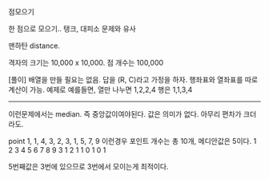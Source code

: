 점모으기

한 점으로 모으기..
탱크, 대피소 문제와 유사

맨하탄 distance.

격자의 크기는 10,000 x 10,000.
점 개수는 100,000

[풀이]
배열을 만들 필요는 없음.
답을 (R, C)라고 가정을 하자.
행좌표와 열좌표를 따로 계산이 가능.
예제로 예를들면,
열만 나누면 1,2,2,4
행은 1,1,3,4

---
이런문제에서는 median. 즉 중앙값이여야된다.
값은 의미가 없다. 아무리 편차가 크더라도.

point 1, 1, 4, 3, 2, 3, 1, 5, 7, 9
이런경우 포인트 개수는 총 10개, 메디안값은 5이다.
1 2 3 4 5 6 7 8 9
3 1 2 1 1 0 1 0 1

5번째값은 3번에 있으므로 3번에서 모이는게 최적이다.
